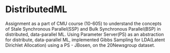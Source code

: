# DistributedML
Assignment as a part of CMU course (10-605) to understand the concepts of Stale Synchronous Parallel(SSP) and Bulk Synchronous Parallel(BSP) in distributed, data-parallel ML.
Using Parameter Server(PS) as an abstraction for distribute, data-parallel ML, implemented Gibbs Sampling for LDA(Latent Dirichlet Allocation) using a PS - JBosen, on the 20Newsgroup dataset.
